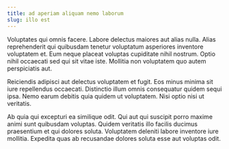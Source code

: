 ```yaml
---
title: ad aperiam aliquam nemo laborum
slug: illo est
---
```


Voluptates qui omnis facere. Labore delectus maiores aut alias nulla. Alias reprehenderit qui quibusdam tenetur voluptatum asperiores inventore voluptatem et. Eum neque placeat voluptas cupiditate nihil nostrum. Optio nihil occaecati sed qui sit vitae iste. Mollitia non voluptatem quo autem perspiciatis aut.

Reiciendis adipisci aut delectus voluptatem et fugit. Eos minus minima sit iure repellendus occaecati. Distinctio illum omnis consequatur quidem sequi ipsa. Nemo earum debitis quia quidem ut voluptatem. Nisi optio nisi ut veritatis.

Ab quia qui excepturi ea similique odit. Qui aut qui suscipit porro maxime animi sunt quibusdam voluptas. Quidem veritatis illo facilis ducimus praesentium et qui dolores soluta. Voluptatem deleniti labore inventore iure mollitia. Expedita quas ab recusandae dolores soluta esse aut voluptas odit.
